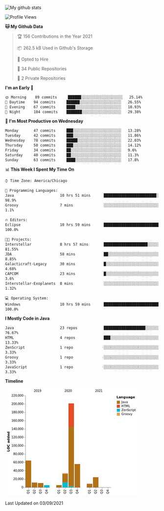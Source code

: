 ![My github stats](https://github-readme-stats.vercel.app/api?username=romvoid95&theme=gruvbox&include_all_commits=true&show_icons=true")

<!--START_SECTION:waka-->
![Profile Views](http://img.shields.io/badge/Profile%20Views-2-blue)

**🐱 My Github Data** 

> 🏆 156 Contributions in the Year 2021
 > 
> 📦 262.5 kB Used in Github's Storage 
 > 
> 💼 Opted to Hire
 > 
> 📜 34 Public Repositories 
 > 
> 🔑 2 Private Repositories  
 > 
**I'm an Early 🐤** 

```text
🌞 Morning    89 commits     ██████░░░░░░░░░░░░░░░░░░░   25.14% 
🌆 Daytime    94 commits     ██████░░░░░░░░░░░░░░░░░░░   26.55% 
🌃 Evening    67 commits     ████░░░░░░░░░░░░░░░░░░░░░   18.93% 
🌙 Night      104 commits    ███████░░░░░░░░░░░░░░░░░░   29.38%

```
📅 **I'm Most Productive on Wednesday** 

```text
Monday       47 commits     ███░░░░░░░░░░░░░░░░░░░░░░   13.28% 
Tuesday      42 commits     ███░░░░░░░░░░░░░░░░░░░░░░   11.86% 
Wednesday    78 commits     █████░░░░░░░░░░░░░░░░░░░░   22.03% 
Thursday     50 commits     ███░░░░░░░░░░░░░░░░░░░░░░   14.12% 
Friday       34 commits     ██░░░░░░░░░░░░░░░░░░░░░░░   9.6% 
Saturday     40 commits     ██░░░░░░░░░░░░░░░░░░░░░░░   11.3% 
Sunday       63 commits     ████░░░░░░░░░░░░░░░░░░░░░   17.8%

```


📊 **This Week I Spent My Time On** 

```text
⌚︎ Time Zone: America/Chicago

💬 Programming Languages: 
Java                     10 hrs 51 mins      ████████████████████████░   98.9% 
Groovy                   7 mins              ░░░░░░░░░░░░░░░░░░░░░░░░░   1.1%

🔥 Editors: 
Eclipse                  10 hrs 59 mins      █████████████████████████   100.0%

🐱‍💻 Projects: 
Interstellar             8 hrs 57 mins       ████████████████████░░░░░   81.55% 
JDA                      58 mins             ██░░░░░░░░░░░░░░░░░░░░░░░   8.85% 
Galacticraft-Legacy      30 mins             █░░░░░░░░░░░░░░░░░░░░░░░░   4.68% 
CAPCOM                   23 mins             █░░░░░░░░░░░░░░░░░░░░░░░░   3.6% 
Interstellar-Exoplanets  8 mins              ░░░░░░░░░░░░░░░░░░░░░░░░░   1.32%

💻 Operating System: 
Windows                  10 hrs 59 mins      █████████████████████████   100.0%

```

**I Mostly Code in Java** 

```text
Java                     23 repos            ███████████████████░░░░░░   76.67% 
HTML                     4 repos             ███░░░░░░░░░░░░░░░░░░░░░░   13.33% 
ZenScript                1 repo              ░░░░░░░░░░░░░░░░░░░░░░░░░   3.33% 
Groovy                   1 repo              ░░░░░░░░░░░░░░░░░░░░░░░░░   3.33% 
JavaScript               1 repo              ░░░░░░░░░░░░░░░░░░░░░░░░░   3.33%

```


**Timeline**

![Chart not found](https://raw.githubusercontent.com/ROMVoid95/ROMVoid95/master/charts/bar_graph.png) 


 Last Updated on 03/09/2021
<!--END_SECTION:waka-->
